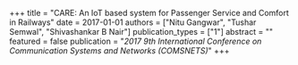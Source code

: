+++
title = "CARE: An IoT based system for Passenger Service and Comfort in Railways"
date = 2017-01-01
authors = ["Nitu Gangwar", "Tushar Semwal", "Shivashankar B Nair"]
publication_types = ["1"]
abstract = ""
featured = false
publication = "*2017 9th International Conference on Communication Systems and Networks (COMSNETS)*"
+++

